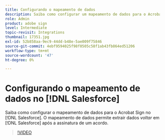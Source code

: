 ```yaml
---
title: Configurando o mapeamento de dados
description: Saiba como configurar um mapeamento de dados para o Acrobat Sign no [!DNL Salesforce]
role: Admin
product: adobe sign
level: Intermediate
topic-revisit: Integrations
thumbnail: 17351.jpg
exl-id: 52b858aa-9ec9-44dd-b48e-5ae009f75846
source-git-commit: 4ebf9594025f98f0505c58f1ab43fb864ed51206
workflow-type: tm+mt
source-wordcount: '47'
ht-degree: 0%

---
```


# Configurando o mapeamento de dados no [!DNL Salesforce]

Saiba como configurar o mapeamento de dados para o Acrobat Sign no [!DNL Salesforce]. O mapeamento de dados permite extrair dados _voltar_ em [!DNL Salesforce] após a assinatura de um acordo.

>[!VIDEO](https://video.tv.adobe.com/v/3409073?quality=12&learn=on&hidetitle=true)
